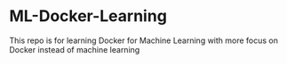 # ML-Docker-Learning
This repo is for learning Docker for Machine Learning with more focus on Docker instead of machine learning
